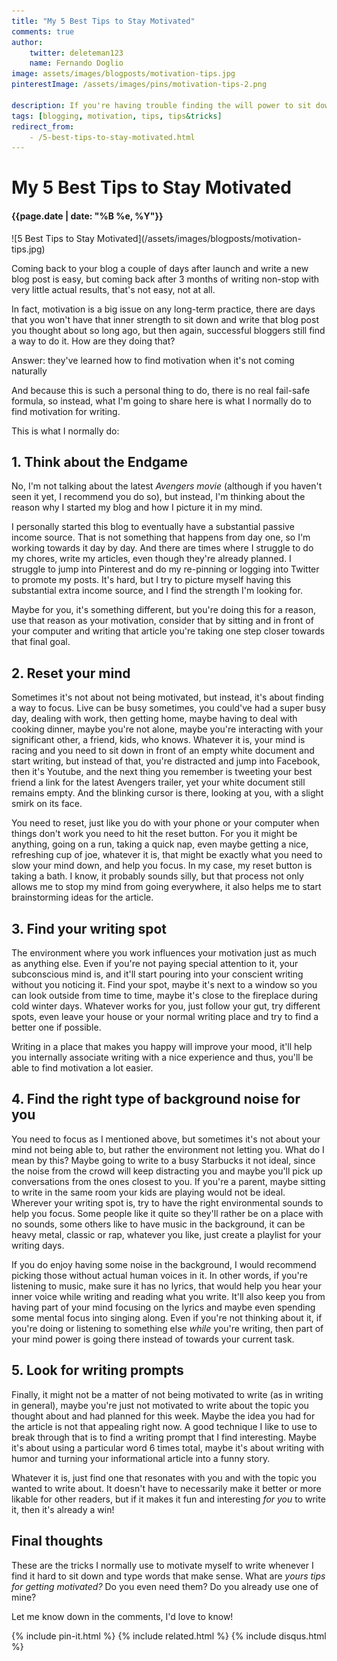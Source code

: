 ```yaml
---
title: "My 5 Best Tips to Stay Motivated"
comments: true
author:
    twitter: deleteman123
    name: Fernando Doglio
image: assets/images/blogposts/motivation-tips.jpg
pinterestImage: /assets/images/pins/motivation-tips-2.png

description: If you're having trouble finding the will power to sit down and write for your blog, follow these tips to stay motivated!
tags: [blogging, motivation, tips, tips&tricks]
redirect_from:
    - /5-best-tips-to-stay-motivated.html
---
```


# My 5 Best Tips to Stay Motivated
#### {{page.date | date: "%B %e, %Y"}}

<div class="post-header-img" markdown="1">
![5 Best Tips to Stay Motivated](/assets/images/blogposts/motivation-tips.jpg)
</div>

Coming back to your blog a couple of days after launch and write a new blog post is easy, but coming back after 3 months of writing non-stop with very little actual results, that's not easy, not at all.

In fact, motivation is a big issue on any long-term practice, there are days that you won't have that inner strength to sit down and write that blog post you thought about so long ago, but then again, successful bloggers still find a way to do it. How are they doing that? 

Answer: they've learned how to find motivation when it's not coming naturally

And because this is such a personal thing to do, there is no real fail-safe formula, so instead, what I'm going to share here is what I normally do to find motivation for writing.

This is what I normally do:

## 1. Think about the Endgame
No, I'm not talking about the latest _Avengers movie_ (although if you haven't seen it yet, I recommend you do so), but instead, I'm thinking about the reason why I started my blog and how I picture it in my mind.

I personally started this blog to eventually have a substantial passive income source. That is not something that happens from day one, so I'm working towards it day by day. And there are times where I struggle to do my chores, write my articles, even though they're already planned. I struggle to jump into Pinterest and do my re-pinning or logging into Twitter to promote my posts. It's hard, but I try to picture myself having this substantial extra income source, and I find the strength I'm looking for.

Maybe for you, it's something different, but you're doing this for a reason, use that reason as your motivation, consider that by sitting and in front of your computer and writing that article you're taking one step closer towards that final goal.

## 2. Reset your mind
Sometimes it's not about not being motivated, but instead, it's about finding a way to focus. Live can be busy sometimes, you could've had a super busy day, dealing with work, then getting home, maybe having to deal with cooking dinner, maybe you're not alone, maybe you're interacting with your significant other, a friend, kids, who knows.
Whatever it is, your mind is racing and you need to sit down in front of an empty white document and start writing, but instead of that, you're distracted and jump into Facebook, then it's Youtube, and the next thing you remember is tweeting your best friend a link for the latest Avengers trailer, yet your white document still remains empty. And the blinking cursor is there, looking at you, with a slight smirk on its face.

You need to reset, just like you do with your phone or your computer when things don't work you need to hit the reset button. For you it might be anything, going on a run, taking a quick nap, even maybe getting a nice, refreshing cup of joe, whatever it is, that might be exactly what you need to slow your mind down, and help you focus.
In my case, my reset button is taking a bath. I know, it probably sounds silly, but that process not only allows me to stop my mind from going everywhere, it also helps me to start brainstorming ideas for the article. 

## 3. Find your writing spot
The environment where you work influences your motivation just as much as anything else. Even if you're not paying special attention to it, your subconscious mind is, and it'll start pouring into your conscient writing without you noticing it.
Find your spot, maybe it's next to a window so you can look outside from time to time, maybe it's close to the fireplace during cold winter days. Whatever works for you, just follow your gut, try different spots, even leave your house or your normal writing place and try to find a better one if possible.

Writing in a place that makes you happy will improve your mood, it'll help you internally associate writing with a nice experience and thus, you'll be able to find motivation a lot easier. 


## 4. Find the right type of background noise for you
You need to focus as I mentioned above, but sometimes it's not about your mind not being able to, but rather the environment not letting you.
What do I mean by this? Maybe going to write to a busy Starbucks it not ideal, since the noise from the crowd will keep distracting you and maybe you'll pick up conversations from the ones closest to you. If you're a parent, maybe sitting to write in the same room your kids are playing would not be ideal.
Wherever your writing spot is, try to have the right environmental sounds to help you focus. Some people like it quite so they'll rather be on a place with no sounds, some others like to have music in the background, it can be heavy metal, classic or rap, whatever you like, just create a playlist for your writing days. 

If you do enjoy having some noise in the background, I would recommend picking those without actual human voices in it. In other words, if you're listening to music, make sure it has no lyrics, that would help you hear your inner voice while writing and reading what you write. It'll also keep you from having part of your mind focusing on the lyrics and maybe even spending some mental focus into singing along. Even if you're not thinking about it, if you're doing or listening to something else _while_ you're writing, then part of your mind power is going there instead of towards your current task. 


## 5. Look for writing prompts
Finally, it might not be a matter of not being motivated to write (as in writing in general), maybe you're just not motivated to write about the topic you thought about and had planned for this week. Maybe the idea you had for the article is not that appealing right now. 
A good technique I like to use to break through that is to find a writing prompt that I find interesting. Maybe it's about using a particular word 6 times total, maybe it's about writing with humor and turning your informational article into a funny story.

Whatever it is, just find one that resonates with you and with the topic you wanted to write about. It doesn't have to necessarily make it better or more likable for other readers, but if it makes it fun and interesting _for you_ to write it, then it's already a win!

## Final thoughts
These are the tricks I normally use to motivate myself to write whenever I find it hard to sit down and type words that make sense. 
What are _yours tips for getting motivated?_ Do you even need them? Do you already use one of mine?

Let me know down in the comments, I'd love to know!

<div class="sharethis-inline-share-buttons"></div>
                        
{% include pin-it.html %}
{% include related.html %}
{% include disqus.html %}